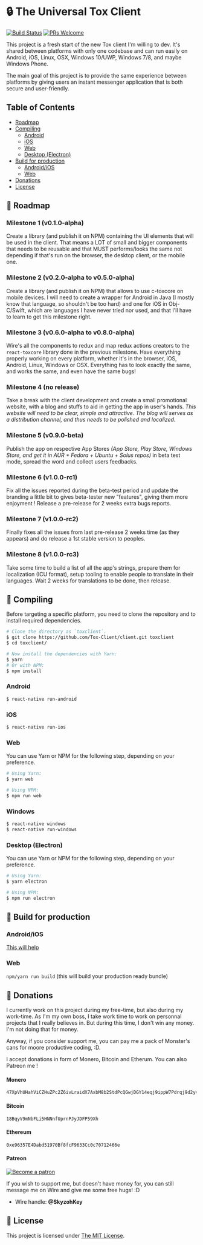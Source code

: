 # 🔒 The Universal Tox Client

[![Build Status](https://travis-ci.org/Tox-Client/client.svg?branch=master)](https://travis-ci.org/Tox-Client/client) [![PRs Welcome](https://img.shields.io/badge/PRs-welcome-brightgreen.svg?style=flat-square)](http://makeapullrequest.com)

This project is a fresh start of the new Tox client I'm willing to dev. It's shared between platforms with only one codebase and can run easily on Android, iOS, Linux, OSX, Windows 10/UWP, Windows 7/8, and maybe Windows Phone.

The main goal of this project is to provide the same experience between platforms by giving users an instant messenger application that is both secure and user-friendly.

## Table of Contents

* [Roadmap](#-roadmap)
* [Compiling](#-compiling)
  * [Android](#android)
  * [iOS](#ios)
  * [Web](#web)
  * [Desktop (Electron)](#desktop-electron)
* [Build for production](#-build-for-production)
  * [Android/iOS](#androidios)
  * [Web](#web-1)
* [Donations](#-donations)
* [License](#-license)

## 🍾 Roadmap

### Milestone 1 (v0.1.0-alpha)

Create a library (and publish it on NPM) containing the UI elements that will be used in the client. That means a LOT of small and bigger components that needs to be reusable and that MUST performs/looks the same not depending if that's run on the browser, the desktop client, or the mobile one.

### Milestone 2 (v0.2.0-alpha to v0.5.0-alpha)

Create a library (and publish it on NPM) that allows to use c-toxcore on mobile devices. I will need to create a wrapper for Android in Java (I mostly know that language, so shouldn't be too hard) and one for iOS in Obj-C/Swift, which are languages I have never tried nor used, and that I'll have to learn to get this milestone right.

### Milestone 3 (v0.6.0-alpha to v0.8.0-alpha)

Wire's all the components to redux and map redux actions creators to the `react-toxcore` library done in the previous milestone. Have everything properly working on every platform, whether it's in the browser, iOS, Android, Linux, Windows or OSX. Everything has to look exactly the same, and works the same, and even have the same bugs!

### Milestone 4 (no release)

Take a break with the client development and create a small promotional website, with a blog and stuffs to aid in getting the app in user's hands. _This website will need to be clear, simple and attractive. The blog will serves as a distribution channel, and thus needs to be polished and localized._

### Milestone 5 (v0.9.0-beta)

Publish the app on respective App Stores _(App Store, Play Store, Windows Store, and get it in AUR + Fedora + Ubuntu + Solus repos)_ in beta test mode, spread the word and collect users feedbacks.

### Milestone 6 (v1.0.0-rc1)

Fix all the issues reported during the beta-test period and update the branding a little bit to gives beta-tester new "features", giving them more enjoyment ! Release a pre-release for 2 weeks extra bugs reports.

### Milestone 7 (v1.0.0-rc2)

Finally fixes all the issues from last pre-release 2 weeks time (as they appears) and do release a 1st stable version to peoples.

### Milestone 8 (v1.0.0-rc3)

Take some time to build a list of all the app's strings, prepare them for localization (ICU format), setup tooling to enable people to translate in their languages. Wait 2 weeks for translations to be done, then release.

## 🔬 Compiling

Before targeting a specific platform, you need to clone the repository and to install required dependencies.

```bash
# Clone the directory as `toxclient`.
$ git clone https://github.com/Tox-Client/client.git toxclient
$ cd toxclient/

# Now install the dependencies with Yarn:
$ yarn
# Or with NPM:
$ npm install
```

### Android

```bash
$ react-native run-android
```

### iOS

```bash
$ react-native run-ios
```

### Web

You can use Yarn or NPM for the following step, depending on your preference.

```bash
# Using Yarn:
$ yarn web

# Using NPM:
$ npm run web
```

### Windows

```bash
$ react-native windows
$ react-native run-windows
```

### Desktop (Electron)

You can use Yarn or NPM for the following step, depending on your preference.

```bash
# Using Yarn:
$ yarn electron

# Using NPM:
$ npm run electron
```

## 🥁 Build for production

### Android/iOS

[This will help](https://facebook.github.io/react-native/docs/running-on-device.html)

### Web

`npm/yarn run build` (this will build your production ready bundle)

## 💸 Donations

I currently work on this project during my free-time, but also during my work-time. As I'm my own boss, I take work time to work on personnal projects that I really believes in. But during this time, I don't win any money. I'm not doing that for money.

Anyway, if you consider support me, you can pay me a pack of Monster's cans for moore productive coding, :D.

I accept donations in form of Monero, Bitcoin and Etherum. You can also Patreon me !

#### Monero

```
47XpVhUHahViCZHuZPc2Z6ivLraidX7AxbM8b2StdPcQGwjDGY14eqj9ippW7Pdrqj9d2y4xvwChzePQAqG1NvqQ775FKxg
```

#### Bitcoin

```
18BqyV9mNbFLi5HNNnfUprnPJyJDFP59Xh
```

#### Ethereum

```
0xe96357E4Dabd51970Bf8fcF9633Cc0c70712466e
```

#### Patreon

[![Become a patron](https://i.imgur.com/oWouhEe.png)](https://www.patreon.com/bePatron?u=2330345)

If you wish to support me, but doesn't have money for, you can still message me on Wire and give me some free hugs! :D

* Wire handle: **@SkyzohKey**

## 📎 License

This project is licensed under [The MIT License](License).
